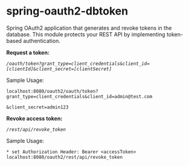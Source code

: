 # spring-oauth2-dbtoken
Spring OAuth2 application that generates and revoke tokens in the database. This module protects your REST API by implementing token-based authentication.

<b>Request a token:</b>

*`/oauth/token?grant_type=client_credentials&client_id=[clientId]&client_secret=[clientSecret]`*

Sample Usage:
  
    localhost:8080/oauth2/oauth/token?grant_type=client_credentials&client_id=admin@test.com
                                                                      &client_secret=admin123

<b>Revoke access token:</b>

*`/rest/api/revoke_token`*

Sample Usage:

    * set Authorization Header: Bearer <accessToken>
    localhost:8080/oauth2/rest/api/revoke_token
